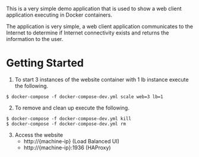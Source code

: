 This is a very simple demo application that is used to show a web
client application executing in Docker containers. 

The application is very simple, a web client application communicates
to the Internet to determine if Internet connectivity exists and returns
the information to the user.

# Getting Started #

1. To start 3 instances of the website container with 1 lb instance execute the following.

```
$ docker-compose -f docker-compose-dev.yml scale web=3 lb=1 
```

2. To remove and clean up execute the following.

```
$ docker-compose -f docker-compose-dev.yml kill
$ docker-compose -f docker-compose-dev.yml rm
```

3. Access the website
	- http://{machine-ip}  (Load Balanced UI)
	- http://{machine-ip}:1936  (HAProxy)